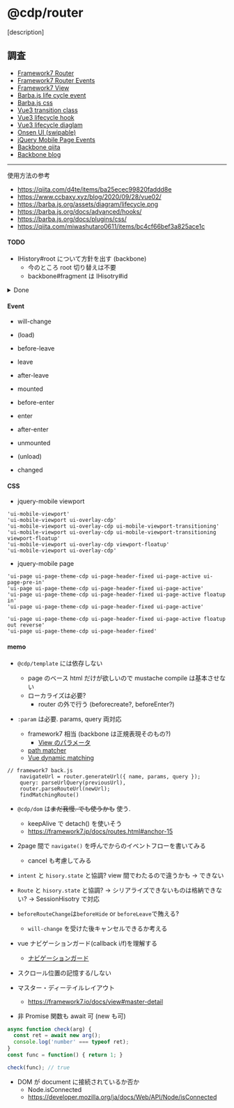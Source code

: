 # @cdp/router

[description]

## 調査

- [Framework7 Router](https://framework7.jp/docs/routes.html)
- [Framework7 Router Events](https://framework7.io/docs/view.html#router-events)
- [Framework7 View](https://framework7.jp/docs/view.html)
- [Barba.js life cycle event](https://barba.js.org/docs/getstarted/lifecycle/)
- [Barba.js css](https://barba.js.org/docs/plugins/css/)
- [Vue3 transition class](https://v3.ja.vuejs.org/guide/transitions-enterleave.html)
- [Vue3 lifecycle hook](https://v3.ja.vuejs.org/api/options-lifecycle-hooks.html#%E3%83%A9%E3%82%A4%E3%83%95%E3%82%B5%E3%82%A4%E3%82%AF%E3%83%AB%E3%83%95%E3%83%83%E3%82%AF)
- [Vue3 lifecycle diaglam](https://v3.ja.vuejs.org/guide/instance.html#%E3%83%A9%E3%82%A4%E3%83%95%E3%82%B5%E3%82%A4%E3%82%AF%E3%83%AB%E3%82%BF%E3%82%99%E3%82%A4%E3%82%A2%E3%82%AF%E3%82%99%E3%83%A9%E3%83%A0)
- [Onsen UI (swipable)](https://onsen.io/v2/api/js/ons-navigator.html#events-summary)
- [jQuery Mobile Page Events](https://jqmtricks.wordpress.com/2014/03/26/jquery-mobile-page-events/)
- [Backbone qiita](https://qiita.com/yuku_t/items/13f3d1f71d31f3e78123)
- [Backbone blog](https://yutapon.hatenablog.com/entry/2014/03/02/003937)

----

使用方法の参考

- https://qiita.com/d4te/items/ba25ecec99820faddd8e
- https://www.ccbaxy.xyz/blog/2020/09/28/vue02/
- https://barba.js.org/assets/diagram/lifecycle.png
- https://barba.js.org/docs/advanced/hooks/
- https://barba.js.org/docs/plugins/css/
- https://qiita.com/miwashutaro0611/items/bc4cf66bef3a825ace1c

#### TODO

- IHistory#root について方針を出す (backbone)
  - 今のところ root 切り替えは不要
  - backbone#fragment は IHisotry#id

<p><details>
<summary>Done</summary>

- RouteParameters の flatten 化

- cancel 可能なように IHistory から見直し
  - https://ninhlv.dev/disable-browserback/
  - https://localcoder.org/stop-firing-popstate-on-hashchange

  - `hashchange` はハンドリングしないほうがいいかも
    - `hashchange` はハッシュがなくなるときには発火しない
  - `popstate` は `history.go()` だけであればリロードされない

- vue に習い, `hash` と `history` は選択できたほうが良いかもしれない. そのためには `webRoot` を調査する
  - [Different History modes](https://router.vuejs.org/guide/essentials/history-mode.html)
  - [vue-routerのhashモードとhistoryモードの違いをざっくり理解する](https://qiita.com/kozzzz/items/af9ad63fa70d4724cc2a)

  - html5
    - changeLocation
    - createCurrentLocation
    - pauseListeners

  - root は `/@id` からはじめる. hash prefixは `#/` とすることで `#/@id`にする. history 内部の id は `/` はつかない
  - path は `vue` を参考にする

</details></p>


#### Event

- will-change

- (load)

- before-leave
- leave
- after-leave

- mounted

- before-enter
- enter
- after-enter

- unmounted

- (unload)

- changed

#### CSS

- jquery-mobile viewport
```
'ui-mobile-viewport'
'ui-mobile-viewport ui-overlay-cdp'
'ui-mobile-viewport ui-overlay-cdp ui-mobile-viewport-transitioning'
'ui-mobile-viewport ui-overlay-cdp ui-mobile-viewport-transitioning viewport-floatup'
'ui-mobile-viewport ui-overlay-cdp viewport-floatup'
'ui-mobile-viewport ui-overlay-cdp'
```

- jquery-mobile page
```
'ui-page ui-page-theme-cdp ui-page-header-fixed ui-page-active ui-page-pre-in'
'ui-page ui-page-theme-cdp ui-page-header-fixed ui-page-active'
'ui-page ui-page-theme-cdp ui-page-header-fixed ui-page-active floatup in'
'ui-page ui-page-theme-cdp ui-page-header-fixed ui-page-active'

'ui-page ui-page-theme-cdp ui-page-header-fixed ui-page-active floatup out reverse'
'ui-page ui-page-theme-cdp ui-page-header-fixed'
```

#### memo

- `@cdp/template` には依存しない
  - page のベース html だけが欲しいので mustache compile は基本させない
  - ローカライズは必要?
    -  router の外で行う (beforecreate?, beforeEnter?)

- `:param` は必要. params, query 両対応
  - framework7 相当 (backbone は正規表現そのもの?)
    - [View のパラメータ](https://framework7.jp/docs/view.html#anchor-4)
  - [path matcher](https://github.com/pillarjs/path-to-regexp/tree/v1.7.0)
  - [Vue dynamic matching](https://v3.router.vuejs.org/ja/guide/essentials/dynamic-matching.html)

```
// framework7 back.js
    navigateUrl = router.generateUrl({ name, params, query });
    query: parseUrlQuery(previousUrl),
    router.parseRouteUrl(newUrl);
    findMatchingRoute()
```

- `@cdp/dom` は~~まだ我慢. でも使うかも~~ 使う.
  - keepAlive で detach() を使いそう
  - https://framework7.jp/docs/routes.html#anchor-15

- 2page 間で `navigate()` を呼んでからのイベントフローを書いてみる
  - cancel も考慮してみる

- `intent` と `hisory.state` と協調? view 間でわたるので違うかも → できない
- `Route` と `hisory.state` と協調? → シリアライズできないものは格納できない? → SessionHisotry で対応

- `beforeRouteChange`は`beforeHide` or `beforeLeave`で賄える?
  - `will-change` を受けた後キャンセルできるか考える

- vue ナビゲーションガード(callback i/f)を理解する
  - [ナビゲーションガード](https://v3.router.vuejs.org/ja/guide/advanced/navigation-guards.html)

- スクロール位置の記憶する/しない

- マスター・ディーテイルレイアウト
  - https://framework7.io/docs/view#master-detail

- 非 Promise 関数も await 可 (new も可)
```ts
async function check(arg) {
  const ret = await new arg();
  console.log('number' === typeof ret);
}
const func = function() { return 1; }

check(func); // true
```

- DOM が document に接続されているか否か
  - Node.isConnected
  - https://developer.mozilla.org/ja/docs/Web/API/Node/isConnected
